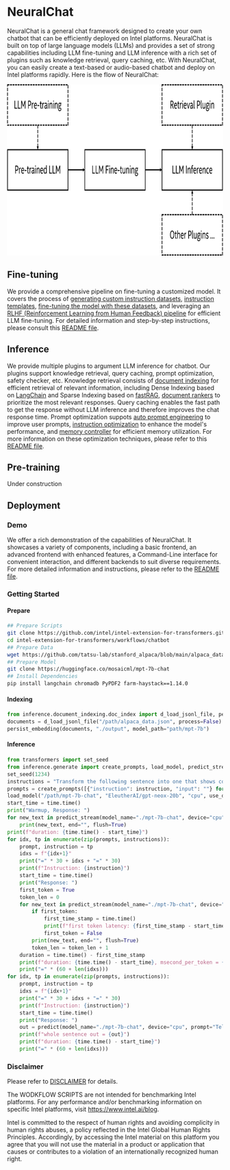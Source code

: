 NeuralChat
============

NeuralChat is a general chat framework designed to create your own chatbot that can be efficiently deployed on Intel platforms. NeuralChat is built on top of large language models (LLMs) and provides a set of strong capabilities including LLM fine-tuning and LLM inference with a rich set of plugins such as knowledge retrieval, query caching, etc. With NeuralChat, you can easily create a text-based or audio-based chatbot and deploy on Intel platforms rapidly. Here is the flow of NeuralChat:

<a target="_blank" href="neuralchat.png">
  <img src="neuralchat.png" alt="NeuralChat" width=600 height=400>
</a>

## Fine-tuning

We provide a comprehensive pipeline on fine-tuning a customized model. It covers the process of [generating custom instruction datasets](./fine_tuning/instruction_generator/), [instruction templates](./fine_tuning/instruction_template), [fine-tuning the model with these datasets](./fine_tuning/instruction_tuning_pipeline/), and leveraging an [RLHF (Reinforcement Learning from Human Feedback) pipeline](./fine_tuning/rlhf_learning_pipeline/) for efficient LLM fine-tuning. For detailed information and step-by-step instructions, please consult this [README file](./fine_tuning/README.md).


## Inference

We provide multiple plugins to argument LLM inference for chatbot. Our plugins support knowledge retrieval, query caching, prompt optimization, safety checker, etc. Knowledge retrieval consists of [document indexing](./inference/document_indexing/README.md) for efficient retrieval of relevant information, including Dense Indexing based on [LangChain](https://github.com/hwchase17/langchain) and Sparse Indexing based on [fastRAG](https://github.com/IntelLabs/fastRAG), [document rankers](./inference/document_ranker/) to prioritize the most relevant responses. Query caching enables the fast path to get the response without LLM inference and therefore improves the chat response time. Prompt optimization suppots [auto prompt engineering](./inference/auto_prompt/) to improve user prompts, [instruction optimization](./inference/instruction_optimization/) to enhance the model's performance, and [memory controller](./inference/memory_controller/) for efficient memory utilization. For more information on these optimization techniques, please refer to this [README file](./inference/README.md).


## Pre-training

Under construction

## Deployment

### Demo

We offer a rich demonstration of the capabilities of NeuralChat. It showcases a variety of components, including a basic frontend, an advanced frontend with enhanced features, a Command-Line interface for convenient interaction, and different backends to suit diverse requirements. For more detailed information and instructions, please refer to the [README file](./demo/README.md).

### Getting Started
#### Prepare
```bash
## Prepare Scripts
git clone https://github.com/intel/intel-extension-for-transformers.git
cd intel-extension-for-transformers/workflows/chatbot
## Prepare Data
wget https://github.com/tatsu-lab/stanford_alpaca/blob/main/alpaca_data.json
## Prepare Model
git clone https://huggingface.co/mosaicml/mpt-7b-chat
## Install Dependencies
pip install langchain chromadb PyPDF2 farm-haystack==1.14.0
```

#### Indexing
```python
from inference.document_indexing.doc_index import d_load_jsonl_file, persist_embedding
documents = d_load_jsonl_file("/path/alpaca_data.json", process=False)
persist_embedding(documents, "./output", model_path="path/mpt-7b")
```

#### Inference
```python
from transformers import set_seed
from inference.generate import create_prompts, load_model, predict_stream
set_seed(1234)
instructions = "Transform the following sentence into one that shows contrast. The tree is rotten."
prompts = create_prompts([{"instruction": instruction, "input": ""} for instruction in instructions])
load_model("/path/mpt-7b-chat", "EleutherAI/gpt-neox-20b", "cpu", use_deepspeed=False)
start_time = time.time()
print("Warmup, Response: ")
for new_text in predict_stream(model_name="./mpt-7b-chat", device="cpu", prompt="Tell me about Intel Xeon.", temperature=0.1, top_p=0.75, top_k=40, repetition_penalty=1.1, num_beams=0, max_new_tokens=128, do_sample=True, use_hpu_graphs=False, use_cache=True, num_return_sequences=1):
    print(new_text, end="", flush=True)
print(f"duration: {time.time() - start_time}")
for idx, tp in enumerate(zip(prompts, instructions)):
    prompt, instruction = tp
    idxs = f"{idx+1}"
    print("=" * 30 + idxs + "=" * 30)
    print(f"Instruction: {instruction}")
    start_time = time.time()
    print("Response: ")
    first_token = True
    token_len = 0
    for new_text in predict_stream(model_name="./mpt-7b-chat", device="cpu", prompt="Tell me about Intel Xeon.", temperature=0.1, top_p=0.75, top_k=40, repetition_penalty=1.1, num_beams=0, max_new_tokens=128, do_sample=True, use_hpu_graphs=False, use_cache=True, num_return_sequences=1):
        if first_token:
            first_time_stamp = time.time()
            print(f"first token latency: {first_time_stamp - start_time}")
            first_token = False
        print(new_text, end="", flush=True)
        token_len = token_len + 1
    duration = time.time() - first_time_stamp
    print(f"duration: {time.time() - start_time}, msecond_per_token = {duration*1000/(token_len-1)}")
    print("=" * (60 + len(idxs)))
for idx, tp in enumerate(zip(prompts, instructions)):
    prompt, instruction = tp
    idxs = f"{idx+1}"
    print("=" * 30 + idxs + "=" * 30)
    print(f"Instruction: {instruction}")
    start_time = time.time()
    print("Response: ")
    out = predict(model_name="./mpt-7b-chat", device="cpu", prompt="Tell me about Intel Xeon.", temperature=0.1, top_p=0.75, top_k=40, repetition_penalty=1.1, num_beams=0, max_new_tokens=128, do_sample=True, use_hpu_graphs=False, use_cache=True, num_return_sequences=1) 
    print(f"whole sentence out = {out}")
    print(f"duration: {time.time() - start_time}")
    print("=" * (60 + len(idxs)))
```
### Disclaimer

Please refer to [DISCLAIMER](./DISCLAIMER) for details. 

The WODKFLOW SCRIPTS are not intended for benchmarking Intel platforms. For any performance and/or benchmarking information on specific Intel platforms, visit https://www.intel.ai/blog.

Intel is committed to the respect of human rights and avoiding complicity in human rights abuses, a policy reflected in the Intel Global Human Rights Principles. Accordingly, by accessing the Intel material on this platform you agree that you will not use the material in a product or application that causes or contributes to a violation of an internationally recognized human right. 
